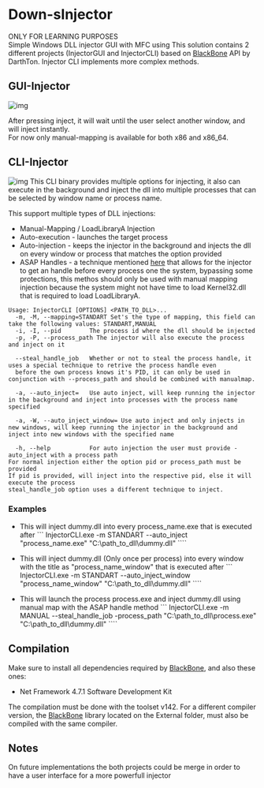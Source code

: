 # Down-sInjector
ONLY FOR LEARNING PURPOSES<br>
Simple Windows DLL injector GUI with MFC using 
This solution contains 2 different projects (InjectorGUI and InjectorCLI) based on [BlackBone](https://github.com/DarthTon/Blackbone) API by DarthTon.
Injector CLI implements more complex methods.

## GUI-Injector
![img](https://i.gyazo.com/568386b94fc2526e9446ca0a99371b12.png)

After pressing inject, it will wait until the user select another window, and will inject instantly.<br>
For now only manual-mapping is available for both x86 and x86_64.

## CLI-Injector
![img](https://i.gyazo.com/2f8ae4c0b83155f92095794326cdd48f.png)
This CLI binary provides multiple options for injecting, it also can execute in the background and inject the dll into multiple processes that can be selected by window name or process name.

This support multiple types of DLL injections:
- Manual-Mapping / LoadLibraryA Injection
- Auto-execution - launches the target process
- Auto-injection - keeps the injector in the background and injects the dll on every window or process that matches the option provided
- ASAP Handles - a technique mentioned [here](https://www.unknowncheats.me/forum/anti-cheat-bypass/236135-asap-handles-v2-getting-handle-process-getting-stripped.html) that allows for the injector to get an handle before every process one the system, bypassing some protections, this methos should only be used with manual mapping injection because the system might not have time to load Kernel32.dll that is required to load LoadLibraryA.
```
Usage: InjectorCLI [OPTIONS] <PATH_TO_DLL>...
  -m, -M, --mapping=STANDART Set's the type of mapping, this field can take the following values: STANDART,MANUAL
  -i, -I, --pid        The process id where the dll should be injected
  -p, -P, --process_path The injector will also execute the process and inject on it

  --steal_handle_job   Whether or not to steal the process handle, it uses a special technique to retrive the process handle even
  before the own process knows it's PID, it can only be used in conjunction with --process_path and should be combined with manualmap.

  -a, --auto_inject=   Use auto inject, will keep running the injector in the background and inject into processes with the process name specified

  -a, -W, --auto_inject_window= Use auto inject and only injects in new windows, will keep running the injector in the background and inject into new windows with the specified name

  -h, --help           For auto injection the user must provide -auto_inject with a process path
For normal injection either the option pid or process_path must be provided
If pid is provided, will inject into the respective pid, else it will execute the process
steal_handle_job option uses a different technique to inject.

```
### Examples

- This will inject dummy.dll into every process_name.exe that is executed after
``` InjectorCLI.exe -m STANDART --auto_inject "process_name.exe" "C:\path_to_dll\dummy.dll" ````

- This will inject dummy.dll (Only once per process) into every window with the title as "process_name_window" that is executed after
``` InjectorCLI.exe -m STANDART --auto_inject_window "process_name_window" "C:\path_to_dll\dummy.dll" ````

- This will launch the process process.exe and inject dummy.dll using manual map with the ASAP handle method
``` InjectorCLI.exe -m MANUAL --steal_handle_job -process_path "C:\path_to_dll\process.exe" "C:\path_to_dll\dummy.dll" ````


## Compilation
Make sure to install all dependencies required by [BlackBone](https://github.com/DarthTon/Blackbone), and also these ones:
- Net Framework 4.7.1 Software Development Kit

The compilation must be done with the toolset v142.
For a different compiler version, the [BlackBone](https://github.com/DarthTon/Blackbone) library located on the External folder, must also be compiled with the same compiler.

## Notes
On future implementations the both projects could be merge in order to have a user interface for a more powerfull injector
